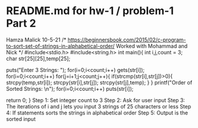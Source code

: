 # README.md for hw-1 / problem-1 Part 2
Hamza Malick 10-5-21
/* https://beginnersbook.com/2015/02/c-program-to-sort-set-of-strings-in-alphabetical-order/ Worked with Mohammad and Nick */
#include<stdio.h>
#include<string.h>
int main(){
   int i,j,count = 3;
   char str[25][25],temp[25];
  

   puts("Enter 3 Strings: ");
   for(i=0;i<count;i++)
      gets(str[i]);
   for(i=0;i<count;i++)
      for(j=i+1;j<count;j++){
         if(strcmp(str[i],str[j])>0){
            strcpy(temp,str[i]);
            strcpy(str[i],str[j]);
            strcpy(str[j],temp);
         }
      }
   printf("Order of Sorted Strings: \n");
   for(i=0;i<count;i++)
      puts(str[i]);
   
   return 0;
}
Step 1: Set integer count to 3
Step 2: Ask for user input
Step 3: The iterations of i and j lets you input 3 strings of 25 characters or less
Step 4: If statements sorts the strings in alphabetical order
Step 5: Output is the sorted input

